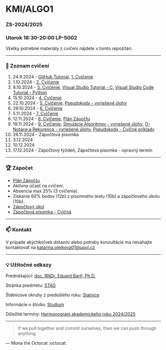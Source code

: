 # KMI/ALGO1
### ZS-2024/2025
### Utorok 18:30-20:00 LP-5002
Všetky potrebné materiály z cvičení nájdete v tomto repozitári.

---
### :date: Zoznam cvičení
1. 24.9.2024 - [GitHub Tutorial](GitHubTutorial), [1. Cvičenie](Cvicenie01)
2. 1.10.2024 - [2. Cvičenie](Cvicenie02)
3. 8.10.2024 - [3. Cvičenie](Cvicenie03), [Visual Studio Tutorial - C](Cvicenie03/Tutorials/VisualStudio.md), [Visual Studio Code Tutorial - Python](Cvicenie03/Tutorials/VisualStudioCode.md)
4. 15.10.2024 - [4. Cvičenie](Cvicenie04)
5. 22.10.2024 - [5. Cvičenie](Cvicenie05), [Pseudokody - vyriešené úlohy](Pseudokody)
6. 29.10.2024 - [6. Cvičenie](Cvicenie06)
7. 5.11.2024 - [7. Cvičenie](Cvicenie07)
8. 12.11.2024 - [8. Cvičenie](Cvicenie08), [Plán Zápočtu](ZapocetPlan)
9. 19.11.2024 - [9. Cvičenie](Cvicenie09), [Simulácie Algoritmov - vyriešené úlohy](Simulace), [O-Notace a Rekurence - vyriešené úlohy](ONotaceARekurence), [Pseudokody - Cvičné príklady](Pseudokody)
10. 26.11.2024 - Zápočtová písomka
11. 3.12.2024
12. 10.12.2024
13. 17.12.2024 - Zápočtový týždeň, Zápočtová písomka - opravný termín

---
### :trophy: Zápočet
- [Plán Zápočtu](ZapocetPlan)
- Aktívna účasť na cvičení.
- Absencia max 25% (3 cvičenia).
- Získanie 60% bodov (12b) z písomného testu (10b) a zápočtového úkolu (10b).
- [Zápočtový úkol](ZapoctovyUkol)
- [Zápočtová písomka - Cvičná](Cvicenie09)

---
### :mailbox: Kontakt
V prípade akýchkoľvek dotazov alebo potreby konzultácie ma neváhajte kontaktovať na
katarina.olejkova01@upol.cz

---
### :bulb: Užitočné odkazy
Prednášajúci: [doc. RNDr. Eduard Bartl, Ph.D.](https://www.inf.upol.cz/lide/eduard-bartl)

Stránka predmetu: [STAG](https://stag.upol.cz/StagPortletsJSR168/CleanUrl?urlid=prohlizeni-predmet-sylabus&predmetZkrPrac=KMI&predmetZkrPred=ALGO1&predmetRok=2024&predmetSemestr=ZS)

Štátnicove okruhy z predošlého roku: [Statnice](Additional/statnice.png)

Informácie o štúdiu: [Studium](https://www.inf.upol.cz/studium)

Dôležité termíny: [Harmonogram akademickeho roku 2024/2025](https://www.prf.upol.cz/pl/studenti/dulezite-terminy/)

---
> If we pull together and commit ourselves, then we can push through anything.

— Mona the Octocat :octocat:

